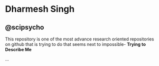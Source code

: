 # Dharmesh Singh
## @scipsycho

This repository is one of the most advance research oriented repositories on github that is trying to do that seems next to impossible-
**Trying to Describe Me**

...
